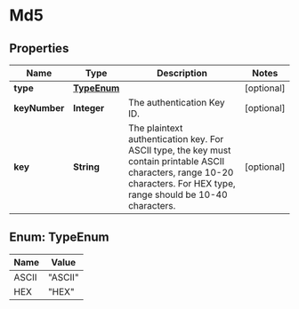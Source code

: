 

# Md5


## Properties

| Name | Type | Description | Notes |
|------------ | ------------- | ------------- | -------------|
|**type** | [**TypeEnum**](#TypeEnum) |  |  [optional] |
|**keyNumber** | **Integer** | The authentication Key ID. |  [optional] |
|**key** | **String** | The plaintext authentication key. For ASCII type, the key must contain printable ASCII characters, range 10-20 characters. For HEX type, range should be 10-40 characters. |  [optional] |



## Enum: TypeEnum

| Name | Value |
|---- | -----|
| ASCII | &quot;ASCII&quot; |
| HEX | &quot;HEX&quot; |



